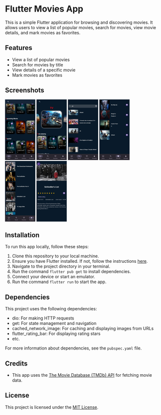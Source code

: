 # Flutter Movies App

This is a simple Flutter application for browsing and discovering movies. It allows users to view a list of popular movies, search for movies, view movie details, and mark movies as favorites.

## Features

- View a list of popular movies
- Search for movies by title
- View details of a specific movie
- Mark movies as favorites

## Screenshots

<img src="https://github.com/Mousa-alaaldeen/movie_app/blob/master/assets/images/movie1.jpg" width="100" height="200" >
<img src="https://github.com/Mousa-alaaldeen/movie_app/blob/master/assets/images/movie2.jpg" width="100" height="200" >
<img src="https://github.com/Mousa-alaaldeen/movie_app/blob/master/assets/images/movie3.jpg" width="100" height="200" >
<img src="https://github.com/Mousa-alaaldeen/movie_app/blob/master/assets/images/movie4.jpg" width="100" height="200" >
<img src="https://github.com/Mousa-alaaldeen/movie_app/blob/master/assets/images/movie5.jpg" width="100" height="200" >
<img src="https://github.com/Mousa-alaaldeen/movie_app/blob/master/assets/images/movie6.jpg" width="100" height="200" >

## Installation

To run this app locally, follow these steps:

1. Clone this repository to your local machine.
2. Ensure you have Flutter installed. If not, follow the instructions [here](https://flutter.dev/docs/get-started/install).
3. Navigate to the project directory in your terminal.
4. Run the command `flutter pub get` to install dependencies.
5. Connect your device or start an emulator.
6. Run the command `flutter run` to start the app.

## Dependencies

This project uses the following dependencies:

- dio: For making HTTP requests
- get: For state management and navigation
- cached_network_image: For caching and displaying images from URLs
- flutter_rating_bar: For displaying rating stars
- etc.

For more information about dependencies, see the `pubspec.yaml` file.

## Credits

- This app uses the [The Movie Database (TMDb) API](https://www.themoviedb.org/documentation/api) for fetching movie data.

## License

This project is licensed under the [MIT License](LICENSE).
